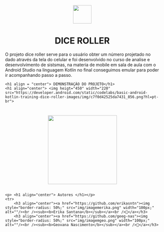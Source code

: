 <h1 align="center">
        <img heigt="150" width="60"  src="https://simpleicons.org/icons/androidstudio.svg">
    </h1>
    <h1 align = "center"> DICE ROLLER  </h1>
    <p>O projeto dice roller serve para o usuário obter um número projetado no 
    dado através da tela do celular e foi desenvolvido no curso de analise e desenvolvimento de sistsmas, na materia de mobile
    em sala de aula com o Android Studio na linguagem Kotlin no final conseguimos emular para poder ir acompanhando passo a passo.</p> 

    <h1 align = "center"> DEMONSTRAÇÃO DO PROJETO</h1>
    <h1 align="center"> <img heigt="450" width="220"  src="https://developer.android.com/static/codelabs/basic-android-kotlin-training-dice-roller-images/img/c7f0d42525da7431_856.png?hl=pt-br">
 </h1>
 
 <h1 align="center"> 
    <p><img width="225" src="https://img.shields.io/static/v1?label=Status&message=Finalizado🚀&color=ba183c&style=for-the-badge&logo=ghost"/></p>
    </h1>

    <p> <h1 align="center"> Autores </h1></p>
    <tr>
        <h3 align="center"><a href="https://github.com/erikasntn"><img style="border-radius: 50%;" src="img/imagemerika.png" width="100px;" alt=""/><br /><sub><b>Erika Santana</b></sub></a><br />👾</a></h3>
        <h3 align="center"><a href="https://github.com/geeg-nas"><img style="border-radius: 50%;" src="img/imagemgeo.png" width="100px;" alt=""/><br /><sub><b>Geovana Nascimento</b></sub></a><br />👾</a></h3>
